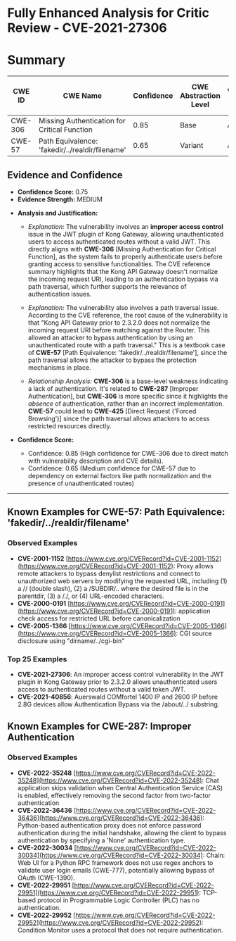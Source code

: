 # Fully Enhanced Analysis for Critic Review - CVE-2021-27306

# Summary
| CWE ID | CWE Name | Confidence | CWE Abstraction Level | CWE Vulnerability Mapping Label | CWE-Vulnerability Mapping Notes |
|---|---|---|---|---|---|
| CWE-306 | Missing Authentication for Critical Function | 0.85 | Base | Allowed | Primary CWE |
| CWE-57 | Path Equivalence: 'fakedir/../realdir/filename' | 0.65 | Variant | Allowed | Secondary Candidate |

## Evidence and Confidence

*   **Confidence Score:** 0.75
*   **Evidence Strength:** MEDIUM

- **Analysis and Justification:**  
  - *Explanation:* The vulnerability involves an **improper access control** issue in the JWT plugin of Kong Gateway, allowing unauthenticated users to access authenticated routes without a valid JWT. This directly aligns with **CWE-306** [Missing Authentication for Critical Function], as the system fails to properly authenticate users before granting access to sensitive functionalities. The CVE reference summary highlights that the Kong API Gateway doesn't normalize the incoming request URI, leading to an authentication bypass via path traversal, which further supports the relevance of authentication issues.
  - *Explanation:* The vulnerability also involves a path traversal issue. According to the CVE reference, the root cause of the vulnerability is that "Kong API Gateway prior to 2.3.2.0 does not normalize the incoming request URI before matching against the Router. This allowed an attacker to bypass authentication by using an unauthenticated route with a path traversal." This is a textbook case of **CWE-57** [Path Equivalence: 'fakedir/../realdir/filename'], since the path traversal allows the attacker to bypass the protection mechanisms in place.

  - *Relationship Analysis:* **CWE-306** is a base-level weakness indicating a lack of authentication. It's related to **CWE-287** [Improper Authentication], but **CWE-306** is more specific since it highlights the *absence* of authentication, rather than an incorrect implementation. **CWE-57** could lead to **CWE-425** [Direct Request ('Forced Browsing')] since the path traversal allows attackers to access restricted resources directly.

- **Confidence Score:**  
  - Confidence: 0.85 (High confidence for CWE-306 due to direct match with vulnerability description and CVE details).
  - Confidence: 0.65 (Medium confidence for CWE-57 due to dependency on external factors like path normalization and the presence of unauthenticated routes)

---



## Known Examples for CWE-57: Path Equivalence: 'fakedir/../realdir/filename'
### Observed Examples
- **CVE-2001-1152** [https://www.cve.org/CVERecord?id=CVE-2001-1152](https://www.cve.org/CVERecord?id=CVE-2001-1152): Proxy allows remote attackers to bypass denylist restrictions and connect to unauthorized web servers by modifying the requested URL, including (1) a // (double slash), (2) a /SUBDIR/.. where the desired file is in the parentdir, (3) a /./, or (4) URL-encoded characters.
- **CVE-2000-0191** [https://www.cve.org/CVERecord?id=CVE-2000-0191](https://www.cve.org/CVERecord?id=CVE-2000-0191): application check access for restricted URL before canonicalization
- **CVE-2005-1366** [https://www.cve.org/CVERecord?id=CVE-2005-1366](https://www.cve.org/CVERecord?id=CVE-2005-1366): CGI source disclosure using "dirname/../cgi-bin"
### Top 25 Examples
- **CVE-2021-27306**: An improper access control vulnerability in the JWT plugin in Kong Gateway prior to 2.3.2.0 allows unauthenticated users access to authenticated routes without a valid token JWT.
- **CVE-2021-40856**: Auerswald COMfortel 1400 IP and 2600 IP before 2.8G devices allow Authentication Bypass via the /about/../ substring.


## Known Examples for CWE-287: Improper Authentication
### Observed Examples
- **CVE-2022-35248** [https://www.cve.org/CVERecord?id=CVE-2022-35248](https://www.cve.org/CVERecord?id=CVE-2022-35248): Chat application skips validation when Central Authentication Service (CAS) is enabled, effectively removing the second factor from two-factor authentication
- **CVE-2022-36436** [https://www.cve.org/CVERecord?id=CVE-2022-36436](https://www.cve.org/CVERecord?id=CVE-2022-36436): Python-based authentication proxy does not enforce password authentication during the initial handshake, allowing the client to bypass authentication by specifying a 'None' authentication type.
- **CVE-2022-30034** [https://www.cve.org/CVERecord?id=CVE-2022-30034](https://www.cve.org/CVERecord?id=CVE-2022-30034): Chain: Web UI for a Python RPC framework does not use regex anchors to validate user login emails (CWE-777), potentially allowing bypass of OAuth (CWE-1390).
- **CVE-2022-29951** [https://www.cve.org/CVERecord?id=CVE-2022-29951](https://www.cve.org/CVERecord?id=CVE-2022-29951): TCP-based protocol in Programmable Logic Controller (PLC) has no authentication.
- **CVE-2022-29952** [https://www.cve.org/CVERecord?id=CVE-2022-29952](https://www.cve.org/CVERecord?id=CVE-2022-29952): Condition Monitor uses a protocol that does not require authentication.
